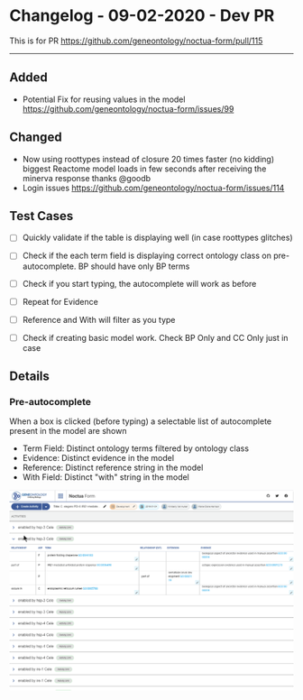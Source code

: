 
# Changelog - 09-02-2020 - Dev PR

This is for PR https://github.com/geneontology/noctua-form/pull/115

---

## Added

- Potential Fix for reusing values in the model https://github.com/geneontology/noctua-form/issues/99

## Changed

- Now using roottypes instead of closure 20 times faster (no kidding) biggest Reactome model loads in few seconds after receiving the minerva response thanks @goodb 
- Login issues https://github.com/geneontology/noctua-form/issues/114

## Test Cases


- [ ] Quickly validate if the table is displaying well (in case roottypes glitches)
- [ ] Check if the each term field is displaying correct ontology class on pre-autocomplete. BP should have only BP terms
- [ ] Check if you start typing, the autocomplete will work as before
- [ ] Repeat for Evidence
- [ ] Reference and With will filter as you type
- [ ] Check if creating basic model work. Check BP Only and CC Only just in case


## Details


### Pre-autocomplete


When a box is clicked (before typing) a selectable list of autocomplete present in the model are shown

- Term Field: Distinct ontology terms filtered by ontology class
- Evidence: Distinct evidence in the model
- Reference: Distinct reference string in the model
- With Field: Distinct "with" string in the model

![](./../assets/img/prepopulate.gif)
